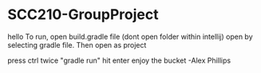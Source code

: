 # SCC210-GroupProject

hello
To run, open build.gradle file (dont open folder within intellij) open by selecting gradle file. Then open as project

press ctrl twice
"gradle run"
hit enter
enjoy the bucket
-Alex Phillips
